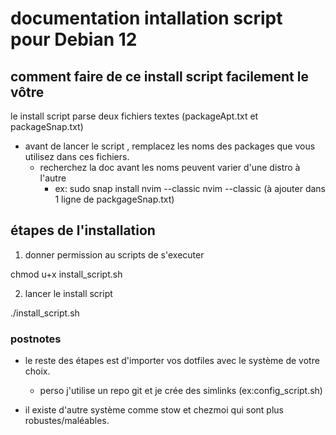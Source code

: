 # documentation intallation script pour Debian 12

## comment faire de ce install script facilement le vôtre

le install script parse deux fichiers textes (packageApt.txt et packageSnap.txt)
- avant de lancer le script , remplacez les noms des packages que vous utilisez dans ces fichiers.
  - recherchez la doc avant les noms peuvent varier d'une distro à l'autre
    - ex: sudo snap install nvim --classic 
      nvim --classic (à ajouter dans 1 ligne de packgageSnap.txt)

## étapes de l'installation

1) donner permission au scripts de s'executer

chmod u+x install_script.sh 

2) lancer le install script

./install_script.sh

### postnotes 

- le reste des étapes est d'importer vos dotfiles avec le système de votre choix.
  - perso j'utilise un repo git et je crée des simlinks (ex:config_script.sh)

- il existe d'autre système comme stow et chezmoi qui sont plus robustes/maléables.

